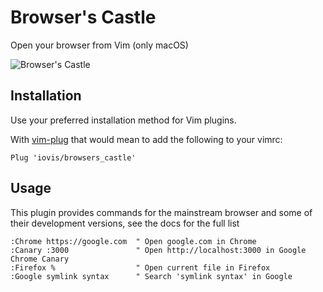 # Browser's Castle

Open your browser from Vim (only macOS)

![Browser's Castle](https://image.slidesharecdn.com/browserscastle-defendyourcodelikeadesigner-170927185250/95/browsers-castle-defend-your-code-like-a-designer-1-638.jpg?cb=1506538510)

## Installation ##

Use your preferred installation method for Vim plugins.

With [vim-plug](https://github.com/junegunn/vim-plug) that would mean to add
the following to your vimrc:

```vim
Plug 'iovis/browsers_castle'
```

## Usage ##

This plugin provides commands for the mainstream browser and some of their
development versions, see the docs for the full list

```vim
:Chrome https://google.com  " Open google.com in Chrome
:Canary :3000               " Open http://localhost:3000 in Google Chrome Canary
:Firefox %                  " Open current file in Firefox
:Google symlink syntax      " Search 'symlink syntax' in Google
```
